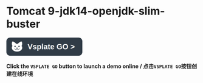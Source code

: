 # Tomcat 9-jdk14-openjdk-slim-buster

<a href="https://www.vsplate.com/?docker-compose=https://github.com/vsplate/dcenvs/tomcat/9-jdk14-openjdk-slim-buster"><img alt="VSPLATE GO" src="https://raw.githubusercontent.com/vsplate/images/master/vsgo_btn.png" width="200px"></a>

**Click the `VSPLATE GO` button to launch a demo online / 点击`VSPLATE GO`按钮创建在线环境**